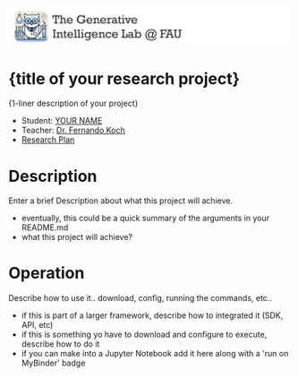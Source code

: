 ![GenI-banner](https://github.com/GenILab-FAU/GenILab-FAU.github.io/blob/ba6e5e07f4669d4de7342c401971ff65c331b4f4/images/geni-lab-banner.png)

# {title of your research project}

{1-liner description of your project}

<!-- WHEN APPLICABLE, REMOVE THE COMMENT MARK AND COMPLETE
This is an Special Assignment (SA01) under the BEYOND Education program, part of [The Generative Intelligence LAB@FAU](https://github.com/GenILab-FAU)
-->

* Student: [YOUR NAME](http://www.YOURPAGE.xxx)
* Teacher: [Dr. Fernando Koch](http://www.fernandokoch.me)
* [Research Plan](./RESEARCH.md)
  
# Description

Enter a brief Description about what this project will achieve.
* eventually, this could be a quick summary of the arguments in your README.md
* what this project will achieve?

# Operation

Describe how to use it.. download, config, running the commands, etc..
* if this is part of a larger framework, describe how to integrated it (SDK, API, etc)
* if this is something yo have to download and configure to execute, describe how to do it
* if you can make into a Jupyter Notebook add it here along with a 'run on MyBinder' badge

<!-- WHEN YOU HAVE PUBLISHED SOMETHING RELATED TO THIS PROJECT, REMOVE THE COMMENT AND COMPLETE
# References

* [HANDLER](url)
--->
